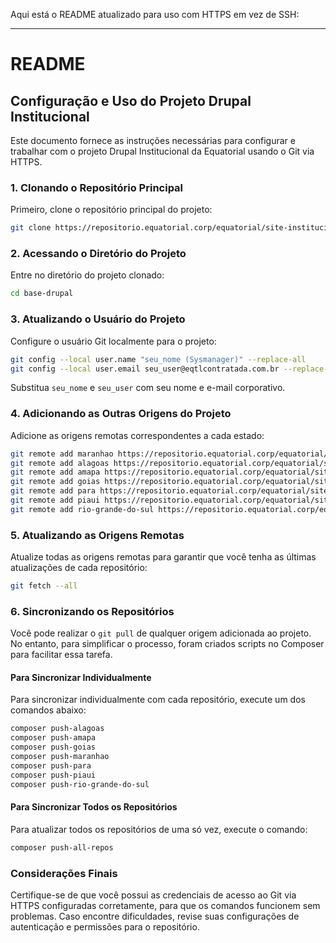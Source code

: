 Aqui está o README atualizado para uso com HTTPS em vez de SSH:

---

# README

## Configuração e Uso do Projeto Drupal Institucional

Este documento fornece as instruções necessárias para configurar e trabalhar com o projeto Drupal Institucional da Equatorial usando o Git via HTTPS.

### 1. Clonando o Repositório Principal

Primeiro, clone o repositório principal do projeto:

```bash
git clone https://repositorio.equatorial.corp/equatorial/site-institucional/base-drupal.git
```

### 2. Acessando o Diretório do Projeto

Entre no diretório do projeto clonado:

```bash
cd base-drupal
```

### 3. Atualizando o Usuário do Projeto

Configure o usuário Git localmente para o projeto:

```bash
git config --local user.name "seu_nome (Sysmanager)" --replace-all
git config --local user.email seu_user@eqtlcontratada.com.br --replace-all
```

Substitua `seu_nome` e `seu_user` com seu nome e e-mail corporativo.

### 4. Adicionando as Outras Origens do Projeto

Adicione as origens remotas correspondentes a cada estado:

```bash
git remote add maranhao https://repositorio.equatorial.corp/equatorial/site-institucional/maranhao/maranhao-drupal.git
git remote add alagoas https://repositorio.equatorial.corp/equatorial/site-institucional/alagoas/alagoas-drupal.git
git remote add amapa https://repositorio.equatorial.corp/equatorial/site-institucional/amapa/amapa-drupal.git
git remote add goias https://repositorio.equatorial.corp/equatorial/site-institucional/goias/goias-drupal.git
git remote add para https://repositorio.equatorial.corp/equatorial/site-institucional/para/para-drupal.git
git remote add piaui https://repositorio.equatorial.corp/equatorial/site-institucional/piaui/piaui-drupal.git
git remote add rio-grande-do-sul https://repositorio.equatorial.corp/equatorial/site-institucional/rs/rio-grande-do-sul-drupal.git
```

### 5. Atualizando as Origens Remotas

Atualize todas as origens remotas para garantir que você tenha as últimas atualizações de cada repositório:

```bash
git fetch --all
```

### 6. Sincronizando os Repositórios

Você pode realizar o `git pull` de qualquer origem adicionada ao projeto. No entanto, para simplificar o processo, foram criados scripts no Composer para facilitar essa tarefa.

#### Para Sincronizar Individualmente

Para sincronizar individualmente com cada repositório, execute um dos comandos abaixo:

```bash
composer push-alagoas
composer push-amapa
composer push-goias
composer push-maranhao
composer push-para
composer push-piaui
composer push-rio-grande-do-sul
```

#### Para Sincronizar Todos os Repositórios

Para atualizar todos os repositórios de uma só vez, execute o comando:

```bash
composer push-all-repos
```

### Considerações Finais

Certifique-se de que você possui as credenciais de acesso ao Git via HTTPS configuradas corretamente, para que os comandos funcionem sem problemas. Caso encontre dificuldades, revise suas configurações de autenticação e permissões para o repositório.
